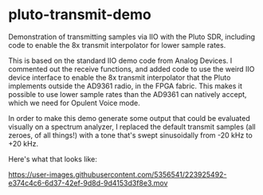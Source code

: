 # pluto-transmit-demo
Demonstration of transmitting samples via IIO with the Pluto SDR, including code to
enable the 8x transmit interpolator for lower sample rates.

This is based on the standard IIO demo code from Analog Devices. I commented out the
receive functions, and added code to use the weird IIO device interface to enable
the 8x transmit interpolator that the Pluto implements outside the AD9361 radio,
in the FPGA fabric. This makes it possible to use lower sample rates than the AD9361
can natively accept, which we need for Opulent Voice mode.

In order to make this demo generate some output that could be evaluated visually
on a spectrum analyzer, I replaced the default transmit samples (all zeroes, of
all things!) with a tone that's swept sinusoidally from -20 kHz to +20 kHz.

Here's what that looks like:

https://user-images.githubusercontent.com/5356541/223925492-e374c4c6-6d37-42ef-9d8d-9d4153d3f8e3.mov

